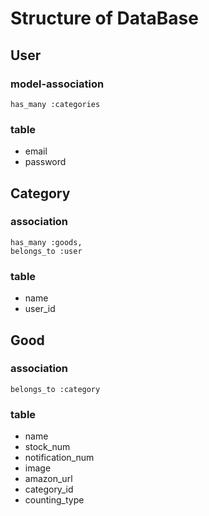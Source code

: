 # Structure of DataBase

## User
### model-association

```
has_many :categories
```

### table

- email
- password

## Category
### association

```
has_many :goods,
belongs_to :user
```

### table

- name
- user_id


## Good
### association

```
belongs_to :category
```

### table

- name
- stock_num
- notification_num
- image
- amazon_url
- category_id
- counting_type

